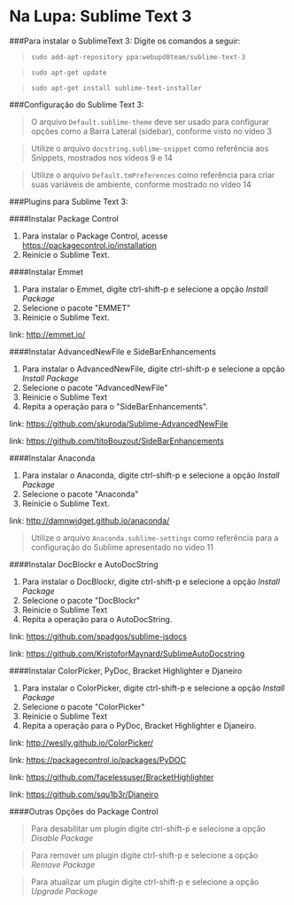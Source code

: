 # Na Lupa: Sublime Text 3

###Para instalar o SublimeText 3:
Digite os comandos a seguir:
>`sudo add-apt-repository ppa:webupd8team/sublime-text-3`

>`sudo apt-get update`

>`sudo apt-get install sublime-text-installer`

###Configuração do Sublime Text 3:
> O arquivo `Default.sublime-theme` deve ser usado para configurar opções como a Barra Lateral (sidebar), conforme visto no vídeo 3

> Utilize o arquivo `docstring.sublime-snippet` como referência aos Snippets, mostrados nos vídeos 9 e 14

> Utilize o arquivo `Default.tmPreferences` como referência para criar suas variáveis de ambiente, conforme mostrado no vídeo 14

###Plugins para Sublime Text 3:

####Instalar Package Control
1. Para instalar o Package Control, acesse https://packagecontrol.io/installation
2. Reinicie o Sublime Text.

####Instalar Emmet
1. Para instalar o Emmet, digite ctrl-shift-p e selecione a opção *Install Package*
2. Selecione o pacote "EMMET"
3. Reinicie o Sublime Text.

link: http://emmet.io/

####Instalar AdvancedNewFile e SideBarEnhancements
1. Para instalar o AdvancedNewFile, digite ctrl-shift-p e selecione a opção *Install Package*
2. Selecione o pacote "AdvancedNewFile"
3. Reinicie o Sublime Text
4. Repita a operação para o "SideBarEnhancements".

link: https://github.com/skuroda/Sublime-AdvancedNewFile

link: https://github.com/titoBouzout/SideBarEnhancements

####Instalar Anaconda
1. Para instalar o Anaconda, digite ctrl-shift-p e selecione a opção *Install Package*
2. Selecione o pacote "Anaconda"
3. Reinicie o Sublime Text.

link: http://damnwidget.github.io/anaconda/

> Utilize o arquivo `Anaconda.sublime-settings` como referência para a configuração do Sublime apresentado no video 11

####Instalar DocBlockr e AutoDocString
1. Para instalar o DocBlockr, digite ctrl-shift-p e selecione a opção *Install Package*
2. Selecione o pacote "DocBlockr"
3. Reinicie o Sublime Text
4. Repita a operação para o AutoDocString.

link: https://github.com/spadgos/sublime-jsdocs

link: https://github.com/KristoforMaynard/SublimeAutoDocstring

####Instalar ColorPicker, PyDoc, Bracket Highlighter e Djaneiro
1. Para instalar o ColorPicker, digite ctrl-shift-p e selecione a opção *Install Package*
2. Selecione o pacote "ColorPicker"
3. Reinicie o Sublime Text
4. Repita a operação para o PyDoc, Bracket Highlighter e Djaneiro.

link: http://weslly.github.io/ColorPicker/

link: https://packagecontrol.io/packages/PyDOC

link: https://github.com/facelessuser/BracketHighlighter

link: https://github.com/squ1b3r/Djaneiro

####Outras Opções do Package Control
> Para desabilitar um plugin digite ctrl-shift-p e selecione a opção *Disable Package*

> Para remover um plugin digite ctrl-shift-p e selecione a opção *Remove Package*

> Para atualizar um plugin digite ctrl-shift-p e selecione a opção *Upgrade Package*

